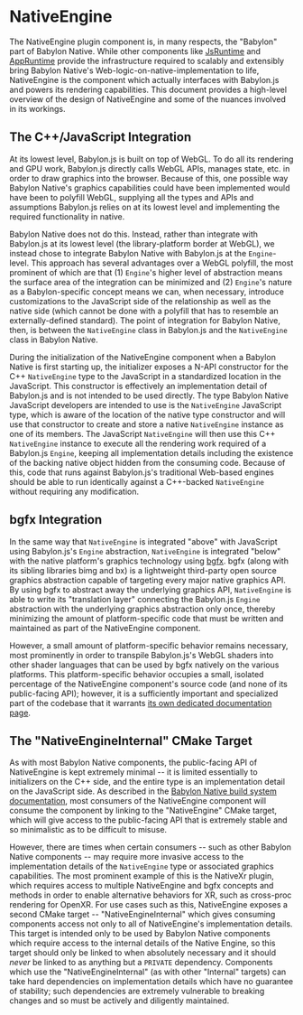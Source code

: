 # NativeEngine

The NativeEngine plugin component is, in many respects, the "Babylon" 
part of Babylon Native. While other components like 
[JsRuntime](JsRuntime.md) and [AppRuntime](AppRuntime.md) provide the 
infrastructure required to scalably and extensibly bring Babylon Native's
Web-logic-on-native-implementation to life, NativeEngine is the component
which actually interfaces with Babylon.js and powers its rendering 
capabilities. This document provides a high-level overview of the design
of NativeEngine and some of the nuances involved in its workings.

## The C++/JavaScript Integration

At its lowest level, Babylon.js is built on top of WebGL. To do all its 
rendering and GPU work, Babylon.js directly calls WebGL APIs, manages 
state, etc. in order to draw graphics into the browser. Because of this, 
one possible way Babylon Native's graphics capabilities could have been
implemented would have been to polyfill WebGL, supplying all the types and 
APIs and assumptions Babylon.js relies on at its lowest level and 
implementing the required functionality in native.

Babylon Native does not do this. Instead, rather than integrate with 
Babylon.js at its lowest level (the library-platform border at WebGL), we 
instead chose to integrate Babylon Native with Babylon.js at the 
`Engine`-level. This approach has several advantages over a WebGL polyfill, 
the most prominent of which are that (1) `Engine`'s higher level of 
abstraction means the surface area of the integration can be minimized
and (2) `Engine`'s nature as a Babylon-specific concept means we can,
when necessary, introduce customizations to the JavaScript side of the 
relationship as well as the native side (which cannot be done with a 
polyfill that has to resemble an externally-defined standard). The point of
integration for Babylon Native, then, is between the `NativeEngine` class 
in Babylon.js and the `NativeEngine` class in Babylon Native.

During the initialization of the NativeEngine component when a Babylon 
Native is first starting up, the initializer exposes a N-API constructor
for the C++ `NativeEngine` type to the JavaScript in a standardized 
location in the JavaScript. This constructor is effectively an 
implementation detail of Babylon.js and is not intended to be used 
directly. The type Babylon Native JavaScript developers are intended to
use is the `NativeEngine` JavaScript type, which is aware of the location of
the native type constructor and will use that constructor to create and 
store a native `NativeEngine` instance as one of its members. The
JavaScript `NativeEngine` will then use this C++ `NativeEngine` instance to
execute all the rendering work required of a Babylon.js `Engine`, keeping 
all implementation details including the existence of the backing native
object hidden from the consuming code. Because of this, code that runs 
against Babylon.js's traditional Web-based engines should be able to run
identically against a C++-backed `NativeEngine` without requiring any 
modification.

## bgfx Integration

In the same way that `NativeEngine` is integrated "above" with JavaScript 
using Babylon.js's `Engine` abstraction, `NativeEngine` is integrated 
"below" with the native platform's graphics technology using
[bgfx](https://bkaradzic.github.io/bgfx/overview.html). bgfx (along with
its sibling libraries bimg and bx) is a lightweight third-party open source
graphics abstraction capable of targeting every major native graphics API.
By using bgfx to abstract away the underlying graphics API, `NativeEngine`
is able to write its "translation layer" connecting the Babylon.js
`Engine` abstraction with the underlying graphics abstraction only once, 
thereby minimizing the amount of platform-specific code that must be written
and maintained as part of the NativeEngine component.

However, a small amount of platform-specific behavior remains necessary, 
most prominently in order to transpile Babylon.js's WebGL shaders into 
other shader languages that can be used by bgfx natively on the various 
platforms. This platform-specific behavior occupies a small, isolated 
percentage of the NativeEngine component's source code (and none of its 
public-facing API); however, it is a sufficiently important and specialized 
part of the codebase that it warrants 
[its own dedicated documentation page](ShaderTranspilation.md).

## The "NativeEngineInternal" CMake Target

As with most Babylon Native components, the public-facing API of 
NativeEngine is kept extremely minimal -- it is limited essentially to 
initializers on the C++ side, and the entire type is an implementation
detail on the JavaScript side. As described in the
[Babylon Native build system documentation](BuildSystem.md), most consumers
of the NativeEngine component will consume the component by linking to the 
"NativeEngine" CMake target, which will give access to the public-facing 
API that is extremely stable and so minimalistic as to be difficult to 
misuse.

However, there are times when certain consumers -- such as other Babylon
Native components -- may require more invasive access to the implementation
details of the `NativeEngine` type or associated graphics capabilities.
The most prominent example of this is the NativeXr plugin, which requires 
access to multiple NativeEngine and bgfx concepts and methods in order to
enable alternative behaviors for XR, such as cross-proc rendering for 
OpenXR. For use cases such as this, NativeEngine exposes a second CMake 
target -- "NativeEngineInternal" which gives consuming components access
not only to all of NativeEngine's implementation details. This target is
intended only to be used by Babylon Native components which require access 
to the internal details of the Native Engine, so this target should only
be linked to when absolutely necessary and it should _never_ be linked to
as anything but a `PRIVATE` dependency. Components which use the 
"NativeEngineInternal" (as with other "Internal" targets) can take hard 
dependencies on implementation details which have no guarantee of 
stability; such dependencies are extremely vulnerable to breaking changes 
and so must be actively and diligently maintained.
